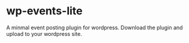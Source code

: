 wp-events-lite
==============

A minmal event posting plugin for wordpress.
Download the plugin and upload to your wordpress site.
